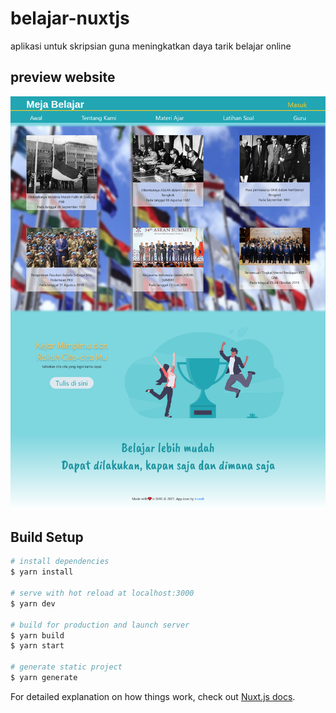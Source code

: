 # belajar-nuxtjs
aplikasi untuk skripsian guna meningkatkan daya tarik belajar online

## preview website
![alt text](https://github.com/BaskaraErbasakti/meja-belajar/blob/master/static/meja-belajar.png?raw=true)

## Build Setup

```bash
# install dependencies
$ yarn install

# serve with hot reload at localhost:3000
$ yarn dev

# build for production and launch server
$ yarn build
$ yarn start

# generate static project
$ yarn generate
```

For detailed explanation on how things work, check out [Nuxt.js docs](https://nuxtjs.org).

